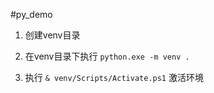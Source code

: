 #py_demo

1. 创建venv目录

2. 在venv目录下执行 `python.exe -m venv .`

3. 执行 `& venv/Scripts/Activate.ps1` 激活环境


